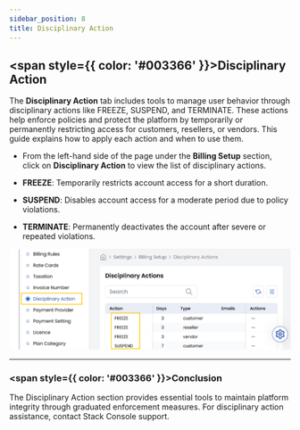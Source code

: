 ```yaml
---
sidebar_position: 8
title: Disciplinary Action
---
```


## <span style={{ color: '#003366' }}>Disciplinary Action</span>

The **Disciplinary Action** tab includes tools to manage user behavior through disciplinary actions like FREEZE, SUSPEND, and TERMINATE. These actions help enforce policies and protect the platform by temporarily or permanently restricting access for customers, resellers, or vendors. This guide explains how to apply each action and when to use them.

- From the left-hand side of the page under the **Billing Setup** section, click on **Disciplinary Action** to view the list of disciplinary actions.

- **FREEZE**: Temporarily restricts account access for a short duration.
- **SUSPEND**: Disables account access for a moderate period due to policy violations.
- **TERMINATE**: Permanently deactivates the account after severe or repeated violations.

![Disciplinary Actions Management](images/da.png)

----------

### <span style={{ color: '#003366' }}>Conclusion</span>
The Disciplinary Action section provides essential tools to maintain platform integrity through graduated enforcement measures. For disciplinary action assistance, contact Stack Console support.